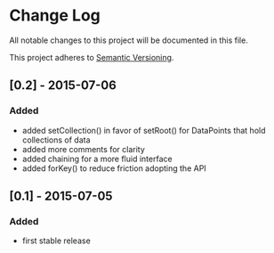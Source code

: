 # Change Log

All notable changes to this project will be documented in this file.

This project adheres to [Semantic Versioning](http://semver.org/).

## [0.2] - 2015-07-06
### Added
- added setCollection() in favor of setRoot() for DataPoints that hold collections of data
- added more comments for clarity
- added chaining for a more fluid interface
- added forKey() to reduce friction adopting the API

## [0.1] - 2015-07-05
### Added
- first stable release